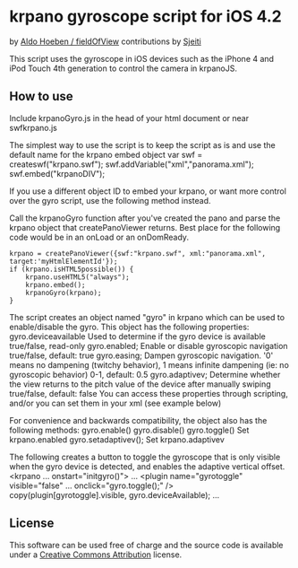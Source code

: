 krpano gyroscope script for iOS 4.2 
===================================
by [Aldo Hoeben / fieldOfView](http://fieldofview.com/) 
contributions by [Sjeiti](http://ronvalstar.nl/) 

This script uses the gyroscope in iOS devices such as the 
iPhone 4 and iPod Touch 4th generation to control the camera in
krpanoJS.

How to use
----------

Include krpanoGyro.js in the head of your html document or near 
swfkrpano.js

The simplest way to use the script is to keep the script as is 
and use the default name for the krpano embed object
	var swf = createswf("krpano.swf");
	swf.addVariable("xml","panorama.xml");
	swf.embed("krpanoDIV");

If you use a different object ID to embed your krpano, or want 
more control over the gyro script, use the following method 
instead.

Call the krpanoGyro function after you've created the pano and 
parse the krpano object that createPanoViewer returns.
Best place for the following code would be in an onLoad or an 
onDomReady.

	krpano = createPanoViewer({swf:"krpano.swf", xml:"panorama.xml", target:'myHtmlElementId'});
	if (krpano.isHTML5possible()) {
		krpano.useHTML5("always");
		krpano.embed();
		krpanoGyro(krpano);
	}

The script creates an object named "gyro" in krpano which can be used to enable/disable the gyro. 
This object has the following properties:
	gyro.deviceavailable 
		Used to determine if the gyro device is available 
		true/false, read-only
	gyro.enabled;
		Enable or disable gyroscopic navigation 
		true/false, default: true
	gyro.easing;
		Dampen gyroscopic navigation. '0' means no dampening (twitchy behavior), 1 means infinite dampening (ie: no gyroscopic behavior)
		0-1, default: 0.5
	gyro.adaptivev;
		Determine whether the view returns to the pitch value of the device after manually swiping
		true/false, default: false
You can access these properties through scripting, and/or you can set them in your xml (see example below)

For convenience and backwards compatibility, the object also has the following methods:
	gyro.enable()
	gyro.disable() 
	gyro.toggle()
		Set krpano.enabled 
	gyro.setadaptivev();
		Set krpano.adaptivev

The following creates a button to toggle the gyroscope that is only visible when the gyro device is detected, and enables the adaptive vertical offset.
	<krpano ... onstart="initgyro()">
		...
		<gyro easing="0.1" adaptivev="true" />
		<plugin name="gyrotoggle" visible="false" ... onclick="gyro.toggle();" />
		<action name="initgyro"> 
			copy(plugin[gyrotoggle].visible, gyro.deviceAvailable);
		</action>
		...

License
-------

This software can be used free of charge and the source code is available under a [Creative Commons Attribution](http://creativecommons.org/licenses/by/3.0/) license.